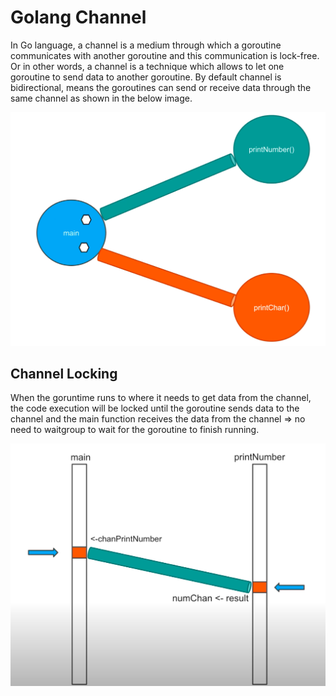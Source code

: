 # Golang Channel

In Go language, a channel is a medium through which a goroutine communicates with another goroutine and this communication is lock-free. Or in other words, a channel is a technique which allows to let one goroutine to send data to another goroutine. By default channel is bidirectional, means the goroutines can send or receive data through the same channel as shown in the below image.

![screenshot](https://github.com/phongdk29101999/golang-concurrency/blob/master/screenshots/channel.png)

## Channel Locking

When the goruntime runs to where it needs to get data from the channel, the code execution will be locked until the goroutine sends data to the channel and the main function receives the data from the channel => no need to waitgroup to wait for the goroutine to finish running.

![screenshot](https://github.com/phongdk29101999/golang-concurrency/blob/master/screenshots/channel-locking.png)
